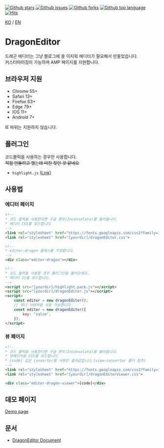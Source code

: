 [![Github stars](https://img.shields.io/github/stars/lovefields/dragonEditor)](https://github.com/lovefields/dragonEditor/stargazers)
[![Github issues](https://img.shields.io/github/issues/lovefields/dragonEditor)](https://github.com/lovefields/dragonEditor/issues)
[![Github forks](https://img.shields.io/github/forks/lovefields/dragonEditor)](https://github.com/lovefields/dragonEditor/network/members)
[![Github top language](https://img.shields.io/github/languages/top/lovefields/dragonEditor)](https://github.com/lovefields/dragonEditor/)
[![Hits](https://hits.seeyoufarm.com/api/count/incr/badge.svg?url=https%3A%2F%2Fgithub.com%2Flovefields%2FdragonEditor&count_bg=%2379C83D&title_bg=%23555555&icon=&icon_color=%23E7E7E7&title=hits&edge_flat=false)](https://hits.seeyoufarm.com)

[KO](https://github.com/lovefields/dragonEditor/blob/main/README.md) &#47; [EN](https://github.com/lovefields/dragonEditor/blob/main/README_en.md)

# DragonEditor

드래곤 에디터는 그냥 블로그에 쓸 이지윅 에디터가 필요해서 만들었습니다.<br>커스터마이징이 가능하며 AMP 페이지를 지원합니다.

## 브라우저 지원
-   Chrome 55+
-   Safari 13+
-   Firefox 63+
-   Edge 79+
-   IOS 11+
-   Android 7+

IE 따위는 지원하지 않습니다.

## 플러그인

코드블럭을 사용하는 경우만 사용합니다.<br>
~~직접 만들려고 했는데 미친 짓인 것 같네요~~

-   `highlight.js` [(Link)](https://highlightjs.org/)

## 사용법

### 에디터 페이지
```html
<!-- 
* 코드 블럭을 사용한다면 구글 폰트(Inconsolata)를 불러옵니다.
* 에디터 CSS를 로드합니다.
-->
<link rel="stylesheet" href="https://fonts.googleapis.com/css2?family=Inconsolata:wght@400;700&amp;display=swap">
<link rel="stylesheet" href="[yourdir]/dragonEditor.css">

<!--
* editor-dragon 클레스를 지정합니다.
-->
<div class="editor-dragon"></div>

<!-- 
* 코드 블럭을 사용할 경우 플러그인을 불러오세요.
* 에디터 JS를 로드합니다.
-->
<script src="[yourdir]/highlight.pack.js"></script>
<script src="[yourdir]/dragonEditor.js"></script>
<script>
    const editor = new dragonEditor();
    // 위나 아래처럼 사용 가능합니다
    const editor = new dragonEditor({
        key: "value",
    });
</script>
```

### 뷰 페이지
```html
<!-- 
* 코드 블럭을 사용한다면 구글 폰트(Inconsolata)를 불러옵니다.
* 뷰페이지용 CSS를 로드합니다.
* [code] 값은 convertor를 사용한 결과값입니다.(view-convertor 폴더 참조)
-->
<link rel="stylesheet" href="https://fonts.googleapis.com/css2?family=Inconsolata:wght@400;700&amp;display=swap">
<link rel="stylesheet" href="[yourdir]/dragonEditorViewer.css">

<div class="editor-dragon-viewer">[code]</div>
```

## 데모 페이지
[Demo page](https://lovefields.github.io/dragonEditor/demo)

## 문서

-   [DragonEditor Document](https://lovefields.github.io/dragonEditor-doc/)
